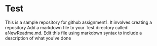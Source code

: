 # Test
This is a sample repository for github assignment1. It involves creating a repository Add a markdown file to your Test directory called aNewReadme.md. Edit this file using markdown syntax to include a description of what you've done
